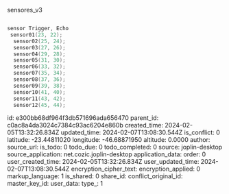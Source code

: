 sensores_v3

```c++

sensor Trigger, Echo
 sensor01(23, 22);
  sensor02(25, 24);
  sensor03(27, 26);
  sensor04(29, 28);
  sensor05(31, 30);
  sensor06(33, 32);
  sensor07(35, 34);
  sensor08(37, 36);
  sensor09(39, 38);
  sensor10(41, 40);
  sensor11(43, 42);
  sensor12(45, 44);
```



id: e300bb68df964f3db571696ada656470
parent_id: c0ac8a4da3024c7384c93ac6204e860b
created_time: 2024-02-05T13:32:26.834Z
updated_time: 2024-02-07T13:08:30.544Z
is_conflict: 0
latitude: -23.44811020
longitude: -46.68871950
altitude: 0.0000
author: 
source_url: 
is_todo: 0
todo_due: 0
todo_completed: 0
source: joplin-desktop
source_application: net.cozic.joplin-desktop
application_data: 
order: 0
user_created_time: 2024-02-05T13:32:26.834Z
user_updated_time: 2024-02-07T13:08:30.544Z
encryption_cipher_text: 
encryption_applied: 0
markup_language: 1
is_shared: 0
share_id: 
conflict_original_id: 
master_key_id: 
user_data: 
type_: 1